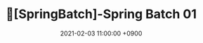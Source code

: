 ---
title: "📓[SpringBatch]-Spring Batch 01"
excerpt: "스프링 배치 프레임워크 활용을 위한 기본 개념 학습"

categories:
    - Spring
    - Batch
tags:
    - frameworks
    - java
    - spring
date: 2021-02-03 11:00:00 +0900
---